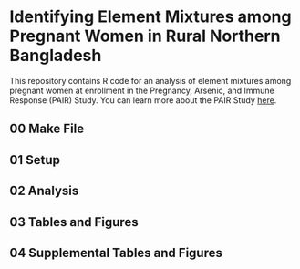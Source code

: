 # Identifying Element Mixtures among Pregnant Women in Rural Northern Bangladesh

This repository contains R code for an analysis of element mixtures among pregnant women at enrollment in the Pregnancy, Arsenic, and Immune Response (PAIR) Study. You can learn more about the PAIR Study [here](https://doi.org/10.1111/ppe.12949).

## 00 Make File

## 01 Setup

## 02 Analysis

## 03 Tables and Figures

## 04 Supplemental Tables and Figures
